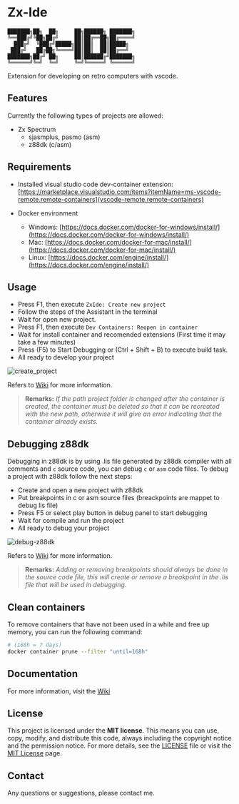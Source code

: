 # Zx-Ide

```
███████╗██╗  ██╗     ██╗██████╗ ███████╗
╚══███╔╝╚██╗██╔╝     ██║██╔══██╗██╔════╝
  ███╔╝  ╚███╔╝█████╗██║██║  ██║█████╗  
 ███╔╝   ██╔██╗╚════╝██║██║  ██║██╔══╝  
███████╗██╔╝ ██╗     ██║██████╔╝███████╗
╚══════╝╚═╝  ╚═╝     ╚═╝╚═════╝ ╚══════╝
```

Extension for developing on retro computers with vscode.

## Features

Currently the following types of projects are allowed:

- Zx Spectrum
  - sjasmplus, pasmo (asm)
  - z88dk (c/asm)

## Requirements

- Installed visual studio code dev-container extension:
  [https://marketplace.visualstudio.com/items?itemName=ms-vscode-remote.remote-containers](vscode-remote.remote-containers)

- Docker environment
  - Windows: [https://docs.docker.com/docker-for-windows/install/](https://docs.docker.com/docker-for-windows/install/)
  - Mac: [https://docs.docker.com/docker-for-mac/install/](https://docs.docker.com/docker-for-mac/install/)
  - Linux: [https://docs.docker.com/engine/install/](https://docs.docker.com/engine/install/)

## Usage

- Press F1, then execute `ZxIde: Create new project`
- Follow the steps of the Assistant in the terminal
- Wait for open new project.
- Press F1, then execute `Dev Containers: Reopen in container`
- Wait for install container and recomended extensions (First time it may take a few minutes)
- Press (F5) to Start Debugging or (Ctrl + Shift + B) to execute build task.
- All ready to develop your project
  
![create_project](https://github.com/user-attachments/assets/bdb55874-e5a3-4355-b035-bbf6336e807a)

Refers to [Wiki](https://github.com/dgzornoza/zx-ide/wiki) for more information.

> **Remarks:** *If the path project folder is changed after the container is created, the container must be deleted so that it can be recreated with the new path, otherwise it will give an error indicating that the container already exists.*

## Debugging z88dk

Debugging in z88dk is by using .lis file generated by z88dk compiler with all comments and `c` source code, you can debug `c` or `asm` code files. To debug a project with z88dk follow the next steps:

- Create and open a new project with z88dk
- Put breakpoints in c or asm source files (breackpoints are mappet to debug lis file)
- Press F5 or select play button in debug panel to start debugging
- Wait for compile and run the project
- All ready to debug your project

![debug-z88dk](https://github.com/user-attachments/assets/55659ef7-6b04-40c5-8334-81d7760922b1)

Refers to [Wiki](https://github.com/dgzornoza/zx-ide/wiki) for more information.

> **Remarks:** *Adding or removing breakpoints should always be done in the source code file, this will create or remove a breakpoint in the .lis file that will be used in debugging.*

## Clean containers

To remove containers that have not been used in a while and free up memory, you can run the following command:

```bash
# (168h = 7 days)
docker container prune --filter "until=168h"
```

## Documentation

For more information, visit the [Wiki](https://github.com/dgzornoza/zx-ide/wiki)

## License

This project is licensed under the **MIT license**. This means you can use, copy, modify, and distribute this code, always including the copyright notice and the permission notice. For more details, see the [LICENSE](./LICENSE) file or visit the [MIT License](https://opensource.org/licenses/MIT) page.

## Contact

Any questions or suggestions, please contact me.
